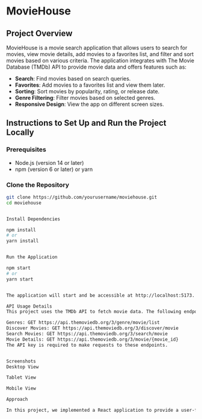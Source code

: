 # MovieHouse

## Project Overview

MovieHouse is a movie search application that allows users to search for movies, view movie details, add movies to a favorites list, and filter and sort movies based on various criteria. The application integrates with The Movie Database (TMDb) API to provide movie data and offers features such as:


- **Search**: Find movies based on search queries.
- **Favorites**: Add movies to a favorites list and view them later.
- **Sorting**: Sort movies by popularity, rating, or release date.
- **Genre Filtering**: Filter movies based on selected genres.
- **Responsive Design**: View the app on different screen sizes.

## Instructions to Set Up and Run the Project Locally

### Prerequisites

- Node.js (version 14 or later)
- npm (version 6 or later) or yarn

### Clone the Repository

```bash
git clone https://github.com/yourusername/moviehouse.git
cd moviehouse


Install Dependencies

npm install
# or
yarn install


Run the Application

npm start
# or
yarn start


The application will start and be accessible at http://localhost:5173.

API Usage Details
This project uses the TMDb API to fetch movie data. The following endpoints are used:

Genres: GET https://api.themoviedb.org/3/genre/movie/list
Discover Movies: GET https://api.themoviedb.org/3/discover/movie
Search Movies: GET https://api.themoviedb.org/3/search/movie
Movie Details: GET https://api.themoviedb.org/3/movie/{movie_id}
The API key is required to make requests to these endpoints.


Screenshots
Desktop View

Tablet View

Mobile View

Approach

In this project, we implemented a React application to provide a user-friendly interface for searching and managing movies. The core features include searching movies, adding movies to favorites, filtering by genres, and sorting by various criteria. The app's responsiveness ensures it works well across different devices, and data persistence is handled using local storage for the favorites list.